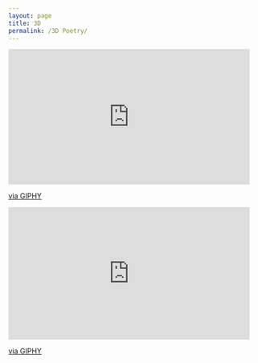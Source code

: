 ```yaml
---
layout: page
title: 3D
permalink: /3D Poetry/
---
```




<iframe src="https://giphy.com/embed/CVsKvUNQSbFho3r4ir" width="480" height="270" frameBorder="0" class="giphy-embed" allowFullScreen></iframe><p><a href="https://giphy.com/gifs/CVsKvUNQSbFho3r4ir">via GIPHY</a></p>


<iframe src="https://giphy.com/embed/D8f55hRV0ujBjDOe3w" width="480" height="264" frameBorder="0" class="giphy-embed" allowFullScreen></iframe><p><a href="https://giphy.com/gifs/D8f55hRV0ujBjDOe3w">via GIPHY</a></p>
